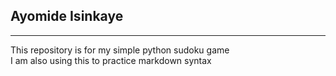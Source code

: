 ## Ayomide Isinkaye
---
This repository is for my simple python sudoku game       
I am also using this to practice markdown syntax

